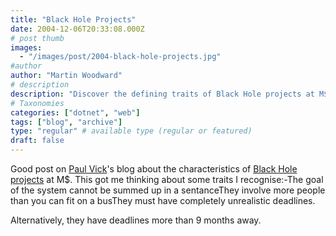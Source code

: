 ```yaml
---
title: "Black Hole Projects"
date: 2004-12-06T20:33:08.000Z
# post thumb
images:
  - "/images/post/2004-black-hole-projects.jpg"
#author
author: "Martin Woodward"
# description
description: "Discover the defining traits of Black Hole projects at M$, from vague goals to unrealistic deadlines that baffle teams."
# Taxonomies
categories: ["dotnet", "web"]
tags: ["blog", "archive"]
type: "regular" # available type (regular or featured)
draft: false
---
```

Good post on [Paul Vick](http://www.panopticoncentral.net/)'s blog about the characteristics of [Black Hole projects](http://www.panopticoncentral.net/archive/2004/12/01/2598.aspx) at M$.  This got me thinking about some traits I recognise:-The goal of the system cannot be summed up in a sentanceThey involve more people than you can fit on a busThey must have completely unrealistic deadlines.

Alternatively, they have deadlines more than 9 months away.